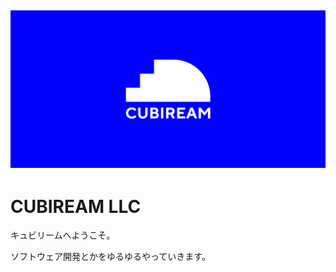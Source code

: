[![CUBIREAM](https://github.com/CUBIREAM/.github/blob/main/asset/repo_social.png?raw=true)](https://cubiream.com)
---
# CUBIREAM LLC
キュビリームへようこそ。

ソフトウェア開発とかをゆるゆるやっていきます。

<!-- ## 🌟 Who We Are

At **[Organization Name]**, we are dedicated to [your mission or core values].
Our projects aim to [describe your goals or specialties], and we’re passionate about [key interests].

---

## 🛠️ Our Projects

Here are some of the awesome repositories we’re working on:

- [**Project Name**](https://github.com/YourOrganization/ProjectName): Short description of the project.
- [**Another Project**](https://github.com/YourOrganization/AnotherProject): Brief summary.
- More projects in [our repositories](https://github.com/YourOrganization?tab=repositories).

---

## 🤝 Get Involved

We love collaborating with like-minded developers! If you're interested in contributing, here’s how you can help:

1. Check out our [Contributing Guidelines](https://github.com/YourOrganization/.github/blob/main/CONTRIBUTING.md).
2. Browse our open [Issues](https://github.com/YourOrganization/issues) and [Pull Requests](https://github.com/YourOrganization/pulls).
3. Join the conversation on [Discussions](https://github.com/YourOrganization/discussions).

---

## 🌐 Connect With Us

- **Website**: [yourorganization.com](https://yourorganization.com)
- **Twitter**: [@YourTwitterHandle](https://twitter.com/YourTwitterHandle)
- **LinkedIn**: [Your LinkedIn](https://www.linkedin.com/company/yourorganization)

---

## 📄 License

All of our projects are open-source under the [LICENSE](https://github.com/YourOrganization/.github/blob/main/LICENSE). Feel free to fork and contribute!

---

_Thank you for visiting! Let’s build something amazing together!_ ✨ -->
